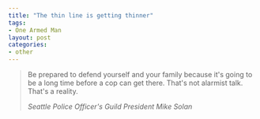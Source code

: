 ```yaml
---
title: "The thin line is getting thinner"
tags:
- One Armed Man
layout: post
categories:
- other
---
```


> Be prepared to defend yourself and your family because it's going to be a long time before a cop can get there. That's not alarmist talk. That's a reality.
> 
> <cite>Seattle Police Officer's Guild President Mike Solan</cite>